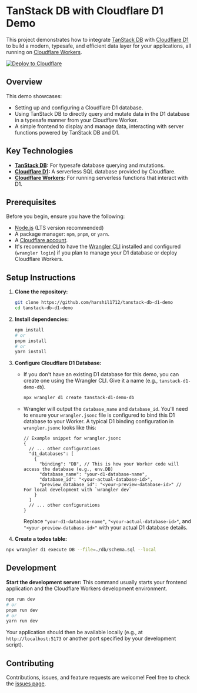 # TanStack DB with Cloudflare D1 Demo

This project demonstrates how to integrate [TanStack DB](https://tanstack.com/db/latest/docs/overview) with [Cloudflare D1](https://developers.cloudflare.com/d1/) to build a modern, typesafe, and efficient data layer for your applications, all running on [Cloudflare Workers](https://developers.cloudflare.com/workers/frameworks/framework-guides/tanstack/).

[![Deploy to Cloudflare](https://deploy.workers.cloudflare.com/button)](https://deploy.workers.cloudflare.com/?url=https://github.com/harshil1712/tanstack-db-d1-demo)

## Overview

This demo showcases:
- Setting up and configuring a Cloudflare D1 database.
- Using TanStack DB to directly query and mutate data in the D1 database in a typesafe manner from your Cloudflare Worker.
- A simple frontend to display and manage data, interacting with server functions powered by TanStack DB and D1.

## Key Technologies

- **[TanStack DB](https://tanstack.com/db/latest/docs/overview):** For typesafe database querying and mutations.
- **[Cloudflare D1](https://developers.cloudflare.com/d1/):** A serverless SQL database provided by Cloudflare.
- **[Cloudflare Workers](https://workers.cloudflare.com/):** For running serverless functions that interact with D1.

## Prerequisites

Before you begin, ensure you have the following:
- [Node.js](https://nodejs.org/) (LTS version recommended)
- A package manager: `npm`, `pnpm`, or `yarn`.
- A [Cloudflare account](https://dash.cloudflare.com/sign-up).
- It's recommended to have the [Wrangler CLI](https://developers.cloudflare.com/workers/wrangler/install-and-update/) installed and configured (`wrangler login`) if you plan to manage your D1 database or deploy Cloudflare Workers.

## Setup Instructions

1.  **Clone the repository:**
    ```bash
    git clone https://github.com/harshil1712/tanstack-db-d1-demo 
    cd tanstack-db-d1-demo
    ```

2.  **Install dependencies:**
    ```bash
    npm install
    # or
    pnpm install
    # or
    yarn install
    ```

3.  **Configure Cloudflare D1 Database:**
    *   If you don't have an existing D1 database for this demo, you can create one using the Wrangler CLI. Give it a name (e.g., `tanstack-d1-demo-db`).
        ```bash
        npx wrangler d1 create tanstack-d1-demo-db
        ```
    *   Wrangler will output the `database_name` and `database_id`. You'll need to ensure your `wrangler.jsonc` file is configured to bind this D1 database to your Worker. A typical D1 binding configuration in `wrangler.jsonc` looks like this:
        ```jsonc
        // Example snippet for wrangler.jsonc
        {
          // ... other configurations
          "d1_databases": [
            {
              "binding": "DB", // This is how your Worker code will access the database (e.g., env.DB)
              "database_name": "your-d1-database-name",
              "database_id": "<your-actual-database-id>",
              "preview_database_id": "<your-preview-database-id>" // For local development with `wrangler dev`
            }
          ]
          // ... other configurations
        }
        ```
        Replace `"your-d1-database-name"`, `"<your-actual-database-id>"`, and `"<your-preview-database-id>"` with your actual D1 database details.

4. **Create a todos table:**
```bash
npx wrangler d1 execute DB --file=./db/schema.sql --local
```

## Development

**Start the development server:**
This command usually starts your frontend application and the Cloudflare Workers development environment.
```bash
npm run dev
# or
pnpm run dev
# or
yarn run dev
```
Your application should then be available locally (e.g., at `http://localhost:5173` or another port specified by your development script).

## Contributing

Contributions, issues, and feature requests are welcome! Feel free to check the [issues page](https://github.com/harshil1712/tanstack-db-d1-demo/issues).

